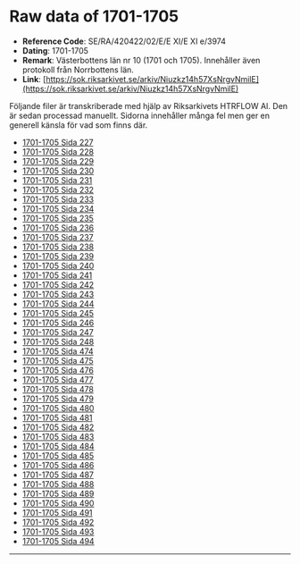 
# Raw data of 1701-1705

- **Reference Code**: SE/RA/420422/02/E/E XI/E XI e/3974
- **Dating**: 1701-1705
- **Remark**: Västerbottens län nr 10 (1701 och 1705). Innehåller även protokoll från Norrbottens län.
- **Link**: [https://sok.riksarkivet.se/arkiv/Niuzkz14h57XsNrgvNmilE](https://sok.riksarkivet.se/arkiv/Niuzkz14h57XsNrgvNmilE)

Följande filer är transkriberade med hjälp av Riksarkivets HTRFLOW AI. Den är sedan processad manuellt. Sidorna innehåller många fel men ger en generell känsla för vad som finns där.

- [1701-1705 Sida 227](1701-1705-Sida-227.md)
- [1701-1705 Sida 228](1701-1705-Sida-228.md)
- [1701-1705 Sida 229](1701-1705-Sida-229.md)
- [1701-1705 Sida 230](1701-1705-Sida-230.md)
- [1701-1705 Sida 231](1701-1705-Sida-231.md)
- [1701-1705 Sida 232](1701-1705-Sida-232.md)
- [1701-1705 Sida 233](1701-1705-Sida-233.md)
- [1701-1705 Sida 234](1701-1705-Sida-234.md)
- [1701-1705 Sida 235](1701-1705-Sida-235.md)
- [1701-1705 Sida 236](1701-1705-Sida-236.md)
- [1701-1705 Sida 237](1701-1705-Sida-237.md)
- [1701-1705 Sida 238](1701-1705-Sida-238.md)
- [1701-1705 Sida 239](1701-1705-Sida-239.md)
- [1701-1705 Sida 240](1701-1705-Sida-240.md)
- [1701-1705 Sida 241](1701-1705-Sida-241.md)
- [1701-1705 Sida 242](1701-1705-Sida-242.md)
- [1701-1705 Sida 243](1701-1705-Sida-243.md)
- [1701-1705 Sida 244](1701-1705-Sida-244.md)
- [1701-1705 Sida 245](1701-1705-Sida-245.md)
- [1701-1705 Sida 246](1701-1705-Sida-246.md)
- [1701-1705 Sida 247](1701-1705-Sida-247.md)
- [1701-1705 Sida 248](1701-1705-Sida-248.md)
- [1701-1705 Sida 474](1701-1705-Sida-474.md)
- [1701-1705 Sida 475](1701-1705-Sida-475.md)
- [1701-1705 Sida 476](1701-1705-Sida-476.md)
- [1701-1705 Sida 477](1701-1705-Sida-477.md)
- [1701-1705 Sida 478](1701-1705-Sida-478.md)
- [1701-1705 Sida 479](1701-1705-Sida-479.md)
- [1701-1705 Sida 480](1701-1705-Sida-480.md)
- [1701-1705 Sida 481](1701-1705-Sida-481.md)
- [1701-1705 Sida 482](1701-1705-Sida-482.md)
- [1701-1705 Sida 483](1701-1705-Sida-483.md)
- [1701-1705 Sida 484](1701-1705-Sida-484.md)
- [1701-1705 Sida 485](1701-1705-Sida-485.md)
- [1701-1705 Sida 486](1701-1705-Sida-486.md)
- [1701-1705 Sida 487](1701-1705-Sida-487.md)
- [1701-1705 Sida 488](1701-1705-Sida-488.md)
- [1701-1705 Sida 489](1701-1705-Sida-489.md)
- [1701-1705 Sida 490](1701-1705-Sida-490.md)
- [1701-1705 Sida 491](1701-1705-Sida-491.md)
- [1701-1705 Sida 492](1701-1705-Sida-492.md)
- [1701-1705 Sida 493](1701-1705-Sida-493.md)
- [1701-1705 Sida 494](1701-1705-Sida-494.md)
---
